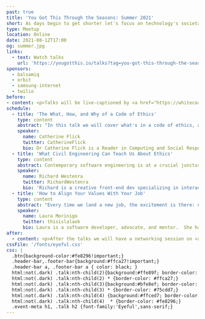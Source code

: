 ```yaml
---
past: true
title: 'You Got This Through the Seasons: Summer 2021'
short: As days begin to get shorter let's focus on technology's societal and ethical impacts.
type: Meetup
location: Online
date: 2021-08-12T17:00
og: summer.jpg
links:
  - text: Watch talks
    url: 'https://yougotthis.io/talks?tag=you-got-this-through-the-seasons-summer-2021'
sponsors:
  - balsamiq
  - orbit
  - samsung-internet
  - twilio
before:
- content: <p>Talks will be live-captioned by <a href="https://whitecoatcaptioning.com" class="underline">White Coat Captioning</a>. These will be visible below the video stream, and via a direct URL which can be opened on another device is desired. Our post-event social session will not be captioned.</p>
schedule:
  - title: 'The What, How, and Why of a Code of Ethics'
    type: content
    abstract: "In this talk we will cover what's in a code of ethics, and why should you care about it. Go behind the scenes with an ethicist and co-author of the Association of Computing Machinery's (ACM) new code of ethics that affects hundreds of thousands of computing professionals and get some answers to the following: What is a Code of Ethics? Why bother updating the old code, or having one at all? What's the code asking me to do, and why? How can I practically use the code? How did you decide whether something is good or bad, or whether something should be included in the code? What if my boss thinks codes of ethics are for losers? What if I work in the military/security/etc. domain? How is this code different from all the other codes out there? What happens if I break the Code of Ethics?"
    speaker:
      name: Catherine Flick
      twitter: CatherineFlick
      bio: Dr Catherine Flick is a Reader in Computing and Social Responsibility in the Centre for Computing and Social Responsibility at De Montfort University. She is very excited about the social and ethical impact of technologies, and how we can make sure that development of a new technology creates a positive impact.
  - title: 'What Civil Engineering Can Teach Us About Ethics'
    type: content
    abstract: Contemporary software engineering is at a crucial juncture in the evolution as a discipline. We’re professionalizing and expanding our abilities, but in doing so we’re encountering dramatic new risks and venturing into new ethical territory. In this way, we share similarities with the expansion of traditional civil engineering during the industrial revolution. In this talk I’ll discuss what lessons can we learn from that industry, and how we can try to avoid making some of the same mistakes. I’ll also give a basic introduction to engineering ethics, discuss some examples of ethical problems from my own career, and explore how we can try to improve our ethical decision-making by incorporating ethical reasoning into the different stages of our work.
    speaker:
      name: Richard Westenra
      twitter: RichardWestenra
      bio: 'Richard is a creative front-end dev specializing in interactive dataviz. He often works with React, D3, CSS, SVG and Canvas, and is passionate about accessibility, animation, web standards, performance, usability, and engineering ethics. After living in London for ten years, he has recently moved back home to New Zealand, and is getting to grips with extremely remote working.'
  - title: 'How to Align Your Values With Your Job'
    type: content
    abstract: "Every time we land a new job, the excitement is there: new beginnings, a new opportunity, the chance to grow... but how can we keep this motivation during our journey and take it further from the newbie stage?  Aligning your values within your workplace can be the answer. During this talk, we will learn how to recognize our own values and take them to our workplace (and step up when we don't find them) to achieve a greater commitment and satisfaction in our careers."
    speaker:
      name: Laura Morinigo
      twitter: thisislalaok
      bio: Laura is a software developer, advocate, and mentor.  She has been recognized as a Google Developer Expert and a Woman Techmakers Ambassador, as a mentor she helped startups participating in accelerator programs like Google Launchpad and the World Food Programme by the United Nations.  Currently, she is a web developer advocate for Samsung Internet at Samsung Research Institute UK where the team contributes to open source projects, builds demos and participates in conferences getting the word out about advanced web features helping web developers to create great and more inclusive web apps.
after:
  - content: <p>After the talks we will have a networking session on <a class="underline" href='https://gatheround.com/events/7vtXZqvBlpz7vw2QFpht'>Gatheround</a> which will involve a 5 1:1 calls with other attendees at random (you'll have conversations prompts don't worry!), and then one small group call at the end. It's super fun and we hope to see you there!</p>
cssFile: '/fonts/eyeful.css'
css: |
  .btn{background-color:#fe8296!important;}
  .header-bar,.footer-bar{background:#ffca27!important;}
  .header-bar a, .footer-bar a { color: black; }
  html:not(.dark) .talk:nth-child(2){background:#ffe89f; border-color: #ffca27;}
  html:not(.dark) .talk:nth-child(2) * {border-color: #ffca27;}
  html:not(.dark) .talk:nth-child(3){background:#bfe8ef; border-color: #75cdd7;}
  html:not(.dark) .talk:nth-child(3) * {border-color: #75cdd7;}
  html:not(.dark) .talk:nth-child(4) {background:#ffced7; border-color: #fe8296;}
  html:not(.dark) .talk:nth-child(4)  * {border-color: #fe8296;}
  .event-meta h1, .talk h2 {font-family:'Eyeful',sans-serif;}
---
```

